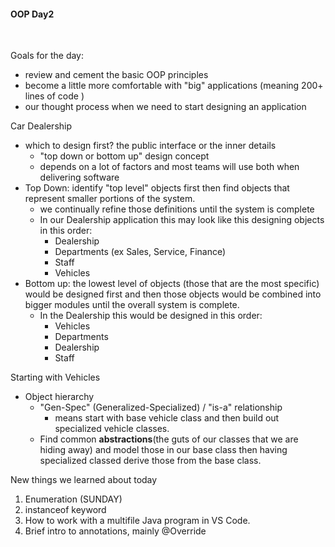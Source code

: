 ####  OOP Day2

​    

Goals for the day:

- review and cement the basic OOP principles
- become a little more comfortable with "big" applications (meaning 200+ lines of code )
- our thought process when we need to start designing an application





Car Dealership

- which to design first? the public interface or the inner details
  - "top down or bottom up" design concept
  - depends on a lot of factors and most teams will use both when delivering software
- Top Down: identify "top level" objects first then find objects that represent smaller portions of the system. 
  - we continually refine those definitions until the system is complete
  - In our Dealership application this may look like this designing objects in this order:
    - Dealership
    - Departments (ex Sales, Service, Finance)
    - Staff
    - Vehicles
- Bottom up: the lowest level of objects (those that are the most specific) would be designed first and then those objects would be combined into bigger modules until the overall system is complete.
  - In the Dealership this would be designed in this order:
    - Vehicles
    - Departments
    - Dealership
    - Staff

Starting with Vehicles

 - Object hierarchy
    - "Gen-Spec" (Generalized-Specialized) / "is-a" relationship
      	- means start with base vehicle class and then build out specialized vehicle classes. 
   	- Find common **abstractions**(the guts of our classes that we are hiding away) and model those in our base class then having specialized classed derive those from the base class. 



New things we learned about today

1. Enumeration (SUNDAY) 
2. instanceof keyword
3. How to work with a multifile Java program in VS Code. 
4. Brief intro to annotations, mainly @Override